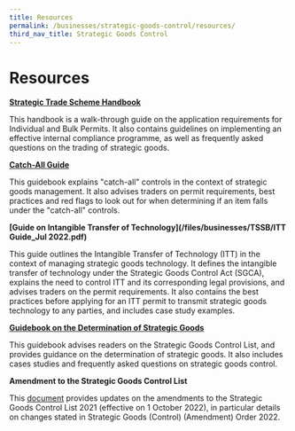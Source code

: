 ```yaml
---
title: Resources
permalink: /businesses/strategic-goods-control/resources/
third_nav_title: Strategic Goods Control
---
```

# Resources

**[Strategic Trade Scheme Handbook](/files/businesses/SEB/STS%20Handbook%20-%20May%202022%20.pdf)**

This handbook is a walk-through guide on the application requirements for Individual and Bulk Permits. It also contains guidelines on implementing an effective internal compliance programme, as well as frequently asked questions on the trading of strategic goods.

**[Catch-All Guide](/files/businesses/catch-all-guide-(1).pdf)**

This guidebook explains "catch-all" controls in the context of strategic goods management. It also advises traders on permit requirements, best practices and red flags to look out for when determining if an item falls under the "catch-all" controls.

**[Guide on Intangible Transfer of Technology](/files/businesses/TSSB/ITT Guide_Jul 2022.pdf)**

This guide outlines the Intangible Transfer of Technology (ITT) in the context of managing strategic goods technology. It defines the intangible transfer of technology under the Strategic Goods Control Act (SGCA), explains the need to control ITT and its corresponding legal provisions, and advises traders on the permit requirements. It also contains the best practices before applying for an ITT permit to transmit strategic goods technology to any parties, and includes case study examples. 

**[Guidebook on the Determination of Strategic Goods](/files/businesses/guidebook-on-the-determination-of-strategic-goods-3-oct-2019.pdf)**

This guidebook advises readers on the Strategic Goods Control List, and provides guidance on the determination of strategic goods. It also includes cases studies and frequently asked questions on strategic goods control.

**Amendment to the Strategic Goods Control List**

This  [document](/files/businesses/TSSB/SGCO%20Amendments%20Table%20(2022).pdf) provides updates on the amendments to the Strategic Goods Control List 2021 (effective on 1 October 2022), in particular details on changes stated in Strategic Goods (Control) (Amendment) Order 2022.